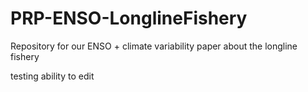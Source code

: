 # PRP-ENSO-LonglineFishery
Repository for our ENSO + climate variability paper about the longline fishery

testing ability to edit
